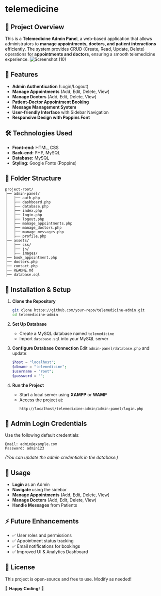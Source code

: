 # telemedicine


## 📌 Project Overview
This is a **Telemedicine Admin Panel**, a web-based application that allows administrators to **manage appointments, doctors, and patient interactions** efficiently. The system provides CRUD (Create, Read, Update, Delete) operations for **appointments and doctors**, ensuring a smooth telemedicine experience.
![Screenshot (10)](https://github.com/user-attachments/assets/d74b418c-8593-4764-997b-8737d391794d)

## 🚀 Features
- **Admin Authentication** (Login/Logout)
- **Manage Appointments** (Add, Edit, Delete, View)
- **Manage Doctors** (Add, Edit, Delete, View)
- **Patient-Doctor Appointment Booking**
- **Message Management System**
- **User-friendly Interface** with Sidebar Navigation
- **Responsive Design with Poppins Font**

## 🛠️ Technologies Used
- **Front-end:** HTML, CSS
- **Back-end:** PHP, MySQL
- **Database:** MySQL
- **Styling:** Google Fonts (Poppins)

## 📂 Folder Structure
```
project-root/
│── admin-panel/
│   ├── auth.php
│   ├── dashboard.php
│   ├── database.php
│   ├── index.php
│   ├── login.php
│   ├── logout.php
│   ├── manage_appointments.php
│   ├── manage_doctors.php
│   ├── manage_messages.php
│   ├── profile.php
│── assets/
│   ├── css/
│   ├── js/
│   ├── images/
│── book_appointment.php
│── doctors.php
│── contact.php
│── README.md
│── database.sql
```

## 🔧 Installation & Setup
1. **Clone the Repository**
   ```sh
   git clone https://github.com/your-repo/telemedicine-admin.git
   cd telemedicine-admin
   ```

2. **Set Up Database**
   - Create a MySQL database named `telemedicine`
   - Import `database.sql` into your MySQL server

3. **Configure Database Connection**
   Edit `admin-panel/database.php` and update:
   ```php
   $host = "localhost";
   $dbname = "telemedicine";
   $username = "root";
   $password = "";
   ```

4. **Run the Project**
   - Start a local server using **XAMPP** or **WAMP**
   - Access the project at:
     ```
     http://localhost/telemedicine-admin/admin-panel/login.php
     ```

## 👤 Admin Login Credentials
Use the following default credentials:
```
Email: admin@example.com
Password: admin123
```
*(You can update the admin credentials in the database.)*

## 📌 Usage
- **Login** as an Admin
- **Navigate** using the sidebar
- **Manage Appointments** (Add, Edit, Delete, View)
- **Manage Doctors** (Add, Edit, Delete, View)
- **Handle Messages** from Patients

## ⚡ Future Enhancements
- ✅ User roles and permissions
- ✅ Appointment status tracking
- ✅ Email notifications for bookings
- ✅ Improved UI & Analytics Dashboard

## 📜 License
This project is open-source and free to use. Modify as needed!

🚀 **Happy Coding!** 🎯

